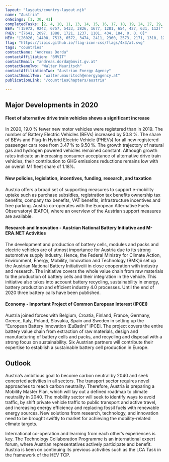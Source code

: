 ```yaml
---
layout: "layouts/country-layout.njk"
name: "Austria"
onGoings: [1, 30, 41]
completedTasks: [2, 4, 10, 11, 13, 14, 15, 16, 17, 18, 19, 24, 27, 29, 33, 35]
BEV: "[15972, 9242, 6757, 5433, 3826, 1677, 1281, 654, 427, 631, 112]"
PHEV: "[7641, 2097, 1888, 1721, 1237, 1101, 434, 184, 0, 0, 0]"
HEV: "[26026, 14408, 7513, 6572, 3474, 2411, 2360, 2573, 2171, 1310, 1248]"
flag: "https://lipis.github.io/flag-icon-css/flags/4x3/at.svg"
tags: "countries"
contactName: "​​​​​​Andreas Dorda"
contactAffiliation: "BMVIT"
contactEmail: "andreas.dorda@bmvit.gv.at"
contactNameTwo: "​​​​​​Walter Mauritsch"
contactAffiliationTwo: "Austrian Energy Agency"
contactEmailTwo: "walter.mauritsch@energyagency.at"
publicationLink: "/countriesChapters/austria"

---
```

## Major Developments in 2020
#### Fleet of alternative drive train vehicles shows a significant increase 
In 2020, 19.0 % fewer new motor vehicles were registered than in 2019. The number of Battery Electric Vehicles (BEVs) increased by 50.8 %. The share of BEVs and Plug-In Hybrid Electric Vehicle (PHEVs) for all new registered passenger cars rose from 3.47 % to 9.50 %. The growth trajectory of natural gas and hydrogen powered vehicles remained constant. Although growth rates indicate an increasing consumer acceptance of alternative drive train vehicles, their contribution to GHG emissions reductions remains low with an overall M1 fleet share of 1.18%. 
#### New policies, legislation, incentives, funding, research, and taxation 
Austria offers a broad set of supporting measures to support e-mobility uptake such as purchase subsidies, registration tax benefits ownership tax benefits, company tax benefits, VAT benefits, infrastructure incentives and free parking. Austria co-operates with the European Alternative Fuels Observatoryi (EAFO), where an overview of the Austrian support measures are available. 
#### Research and Innovation - Austrian National Battery Initiative and M-ERA.NET Activities  
The development and production of battery cells, modules and packs and electric vehicles are of utmost importance for Austria due to its strong automotive supply industry. Hence, the Federal Ministry for Climate Action, Environment, Energy, Mobility, Innovation and Technology (BMK)ii set up the Austrian National Battery Initiativeiii in close cooperation with industry and research. The initiative covers the whole value chain from raw materials to the production of battery cells and their integration in the vehicle. This initiative also takes into account battery recycling, sustainability in energy, battery production and efficient industry 4.0 processes. Until the end of 2020 three battery calls have been published.  

#### Economy - Important Project of Common European Interest (IPCEI) 
Austria joined forces with Belgium, Croatia, Finland, France, Germany, Greece, Italy, Poland, Slovakia, Spain and Sweden in setting up the “European Battery Innovation (EuBatIn)” IPCEI. The project covers the entire battery value chain from extraction of raw materials, design and manufacturing of battery cells and packs, and recycling and disposal with a strong focus on sustainability. Six Austrian partners will contribute their expertise to establish a sustainable battery cell production in Europe. 

## Outlook
Austria’s ambitious goal to become carbon neutral by 2040 and seek concerted activities in all sectors. The transport sector requires novel approaches to reach carbon neutrality. Therefore, Austria is preparing a Mobility Master Plan, which will lay out a defined roadmap to climate neutrality in 2040. The mobility sector will seek to identify ways to avoid traffic, by shift private vehicle traffic to public transport and active travel, and increasing energy efficiency and replacing fossil fuels with renewable energy sources. New solutions from research, technology, and innovation need to be brought swiftly to market for achieving the mobility-related climate targets.  

International co-operation and learning from each other’s experiences is key. The Technology Collaboration Programme is an international expert forum, where Austrian representatives actively participate and benefit. Austria is keen on continuing its previous activities such as the LCA Task in the framework of the HEV TCP. 


